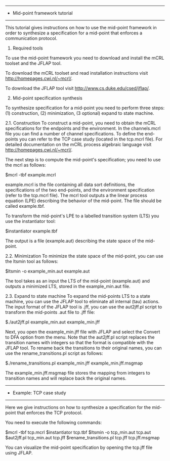 ----------------------------------------------------------------------
- Mid-point framework tutorial
----------------------------------------------------------------------

This tutorial gives instructions on how to use the mid-point framework
in order to synthesize a specification for a mid-point that enforces a
communication protocol.

1. Required tools

  To use the mid-point framework you need to download and install the
  mCRL toolset and the JFLAP tool.
  
  To download the mCRL toolset and read installation instructions visit 
  http://homepages.cwi.nl/~mcrl/.
  
  To download the JFLAP tool visit http://www.cs.duke.edu/csed/jflap/.


2. Mid-point specification synthesis
  
  To synthesize specification for a mid-point you need to perform
  three steps: (1) construction, (2) minimization, (3 optional) expand
  to state machine.

2.1. Construction
  To construct a mid-point, you need to obtain the mCRL specifications
  for the endpoints and the environment. In the channels.mcrl file you
  can find a number of channel specifications. To define the
  end-points you can refer to the TCP case study (located in the
  tcp.mcrl file). For detailed documentation on the mCRL process
  algebraic language visit http://homepages.cwi.nl/~mcrl/.

  The next step is to compute the mid-point's specification; you need
  to use the mcrl as follows:

  $mcrl -tbf example.mcrl

  example.mcrl is the file containing all data sort definitions, the
  specifications of the two end-points, and the environment
  specification (refer to the tcp.mcrl file). The mcrl tool outputs a
  the linear process equation (LPE) describing the behavior of the
  mid-point. The file should be called example.tbf.

  To transform the mid-point's LPE to a labelled transition system
  (LTS) you use the instantiator tool:
  
  $instantiator example.tbf

  The output is a file (example.aut) describing the state space of the
  mid-point.

2.2. Minimization
  To minimize the state space of the mid-point, you can use the ltsmin
  tool as follows:

  $ltsmin -o example_min.aut example.aut

  The tool takes as an input the LTS of the mid-point (example.aut)
  and outputs a minimized LTS, stored in the example_min.aut file.

2.3. Expand to state machine
  To expand the mid-points LTS to a state machine, you can use the
  JFLAP tool to eliminate all internal (tau) actions. The input format
  of the JFLAP tool is .jff, you can use the aut2jff.pl script to
  transform the mid-points .aut file to .jff file:

  $./aut2jff.pl example_min.aut example_min.jff

  Next, you open the example_min.jff file with JFLAP and select the
  Convert to DFA option from the menu. Note that the aut2jff.pl script
  replaces the transition names with integers so that the format is
  compatible with the JFLAP tool. To rename back the transitions to
  their original names, you can use the rename_transitions.pl script
  as follows:

  $./rename_transitions.pl example_min.jff example_min.jff.msgmap

  The example_min.jff.msgmap file stores the mapping from integers to
  transition names and will replace back the original names.


----------------------------------------------------------------------
- Example: TCP case study
----------------------------------------------------------------------

Here we give instructions on how to synthesize a specification for the
mid-point that enforces the TCP protocol.

You need to execute the following commands:

$mcrl -tbf tcp.mcrl
$instantiator tcp.tbf
$ltsmin -o tcp_min.aut tcp.aut
$aut2jff.pl tcp_min.aut tcp.jff
$rename_transitions.pl tcp.jff tcp.jff.msgmap

You can visualize the mid-point specification by opening the tcp.jff
file using JFLAP.


